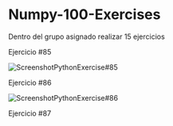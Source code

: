 # Numpy-100-Exercises
Dentro del grupo asignado realizar 15 ejercicios

Ejercicio #85

![ScreenshotPythonExercise#85](https://user-images.githubusercontent.com/58041699/123524259-a9f46b80-d68e-11eb-926c-00b1912e8a5d.PNG)

Ejercicio #86

![ScreenshotPythonExercise#86](https://user-images.githubusercontent.com/58041699/123524267-b4af0080-d68e-11eb-9f70-e8f681b7c7e6.PNG)

Ejercicio #87


